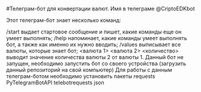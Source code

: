 #Телеграм-бот для конвертации валют. Имя в телеграме @CriptoEDKbot

Этот телеграм-бот знает несколько команд:

/start выдает стартовое сообщение и пишет, какие команды еще он умеет выполнять;
/help напоминает, какие команды умеет выполнять бот, а также как именно их нужно вводить;
/values выписывает все валюты, которые знает бот;
<валюта 1> <валюта 2> <количество> выводит значение количества валюты 2 от валюты 1.
Данный бот не запущен, необходимо запустить бот со своего устройства 
(загрузить данный репозиторий на свой компьютер) Для работы с данным телеграм-ботом необходимо 
установить пакеты 
requests PyTelegramBotAPI telebotrequests json

